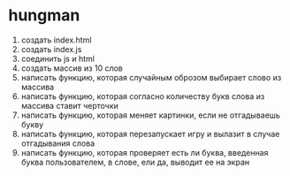 # hungman
1. создать index.html
2. создать index.js
3. соединить js и html
4. создать массив из 10 слов
5. написать функцию, которая случайным оброзом выбирает слово из массива
6. написать функцию, которая согласно количеству букв слова из массива ставит черточки
7. написать функцию, которая меняет картинки, если не отгадываешь букву
8. написать функцию, которая перезапускает игру и вылазит в случае отгадывания слова
9. написать функцию, которая проверяет есть ли буква, введенная буква пользователем, в слове, ели да, выводит ее на экран